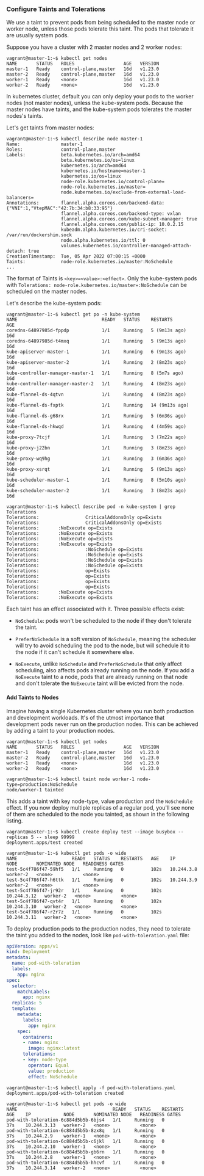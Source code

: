 ### Configure Taints and Tolerations

We use a taint to prevent pods from being scheduled to the master node or worker node, unless those pods tolerate this taint. The pods that tolerate it are usually system pods.

Suppose you have a cluster with 2 master nodes and 2 worker nodes:

```
vagrant@master-1:~$ kubectl get nodes
NAME       STATUS   ROLES                  AGE   VERSION
master-1   Ready    control-plane,master   16d   v1.23.0
master-2   Ready    control-plane,master   16d   v1.23.0
worker-1   Ready    <none>                 16d   v1.23.0
worker-2   Ready    <none>                 16d   v1.23.0
```

In kubernetes cluster, default you can only deploy your pods to the worker nodes (not master nodes), unless the kube-system pods. Because the master nodes have taints, and the kube-system pods tolerates the master nodes's taints.

Let's get taints from master nodes:

```
vagrant@master-1:~$ kubectl describe node master-1
Name:               master-1
Roles:              control-plane,master
Labels:             beta.kubernetes.io/arch=amd64
                    beta.kubernetes.io/os=linux
                    kubernetes.io/arch=amd64
                    kubernetes.io/hostname=master-1
                    kubernetes.io/os=linux
                    node-role.kubernetes.io/control-plane=
                    node-role.kubernetes.io/master=
                    node.kubernetes.io/exclude-from-external-load-balancers=
Annotations:        flannel.alpha.coreos.com/backend-data: {"VNI":1,"VtepMAC":"42:7b:34:b8:33:95"}
                    flannel.alpha.coreos.com/backend-type: vxlan
                    flannel.alpha.coreos.com/kube-subnet-manager: true
                    flannel.alpha.coreos.com/public-ip: 10.0.2.15
                    kubeadm.alpha.kubernetes.io/cri-socket: /var/run/dockershim.sock
                    node.alpha.kubernetes.io/ttl: 0
                    volumes.kubernetes.io/controller-managed-attach-detach: true
CreationTimestamp:  Tue, 05 Apr 2022 07:00:15 +0000
Taints:             node-role.kubernetes.io/master:NoSchedule
...
```

The format of Taints is `<key>=<value>:<effect>`. Only the kube-system pods with `Tolerations: node-role.kubernetes.io/master=:NoSchedule` can be scheduled on the master nodes.

Let's describe the kube-system pods:

```
vagrant@master-1:~$ kubectl get po -n kube-system
NAME                               READY   STATUS    RESTARTS         AGE
coredns-64897985d-fppdp            1/1     Running   5 (9m13s ago)    16d
coredns-64897985d-t4mxq            1/1     Running   5 (9m13s ago)    16d
kube-apiserver-master-1            1/1     Running   6 (9m13s ago)    16d
kube-apiserver-master-2            1/1     Running   2 (8m23s ago)    16d
kube-controller-manager-master-1   1/1     Running   8 (5m7s ago)     16d
kube-controller-manager-master-2   1/1     Running   4 (8m23s ago)    16d
kube-flannel-ds-4qtvn              1/1     Running   4 (8m23s ago)    16d
kube-flannel-ds-fxptk              1/1     Running   14 (9m13s ago)   16d
kube-flannel-ds-g68rx              1/1     Running   5 (6m36s ago)    16d
kube-flannel-ds-hkwqd              1/1     Running   4 (4m59s ago)    16d
kube-proxy-7tcjf                   1/1     Running   3 (7m22s ago)    16d
kube-proxy-j22bn                   1/1     Running   3 (8m23s ago)    16d
kube-proxy-wq9hg                   1/1     Running   3 (6m36s ago)    16d
kube-proxy-xsrqt                   1/1     Running   5 (9m13s ago)    16d
kube-scheduler-master-1            1/1     Running   8 (5m10s ago)    16d
kube-scheduler-master-2            1/1     Running   3 (8m23s ago)    16d

vagrant@master-1:~$ kubectl describe pod -n kube-system | grep Tolerations
Tolerations:                 CriticalAddonsOnly op=Exists
Tolerations:                 CriticalAddonsOnly op=Exists
Tolerations:       :NoExecute op=Exists
Tolerations:       :NoExecute op=Exists
Tolerations:       :NoExecute op=Exists
Tolerations:       :NoExecute op=Exists
Tolerations:                 :NoSchedule op=Exists
Tolerations:                 :NoSchedule op=Exists
Tolerations:                 :NoSchedule op=Exists
Tolerations:                 :NoSchedule op=Exists
Tolerations:                 op=Exists
Tolerations:                 op=Exists
Tolerations:                 op=Exists
Tolerations:                 op=Exists
Tolerations:       :NoExecute op=Exists
Tolerations:       :NoExecute op=Exists
```

Each taint has an effect associated with it. Three possible effects exist:

- `NoSchedule`: pods won't be scheduled to the node if they don't tolerate the taint.

- `PreferNoSchedule` is a soft version of `NoSchedule`, meaning the scheduler will try to avoid scheduling the pod to the node, but will schedule it to the node if it can't schedule it somewhere else.

- `NoExecute`, unlike `NoSchedule` and `PreferNoSchedule` that only affect scheduling, also affects pods already running on the node. If you add a `NoExecute` taint to a node, pods that are already running on that node and don't tolerate the `NoExecute` taint will be evicted from the node.

#### Add Taints to Nodes

Imagine having a single Kubernetes cluster where you run both production and development workloads. It's of the utmost importance that development pods never run on the production nodes. This can be achieved by adding a taint to your production nodes.

```
vagrant@master-1:~$ kubectl get nodes
NAME       STATUS   ROLES                  AGE   VERSION
master-1   Ready    control-plane,master   16d   v1.23.0
master-2   Ready    control-plane,master   16d   v1.23.0
worker-1   Ready    <none>                 16d   v1.23.0
worker-2   Ready    <none>                 16d   v1.23.0

vagrant@master-1:~$ kubectl taint node worker-1 node-type=production:NoSchedule
node/worker-1 tainted
```

This adds a taint with key node-type, value production and the `NoSchedule` effect. If you now deploy multiple replicas of a regular pod, you'll see none of them are scheduled to the node you tainted, as shown in the following listing.

```
vagrant@master-1:~$ kubectl create deploy test --image busybox --replicas 5 -- sleep 99999
deployment.apps/test created

vagrant@master-1:~$ kubectl get pods -o wide
NAME                    READY   STATUS    RESTARTS   AGE    IP            NODE       NOMINATED NODE   READINESS GATES
test-5c4f786f47-59hf5   1/1     Running   0          102s   10.244.3.8    worker-2   <none>           <none>
test-5c4f786f47-h6ttk   1/1     Running   0          102s   10.244.3.9    worker-2   <none>           <none>
test-5c4f786f47-jr92r   1/1     Running   0          102s   10.244.3.12   worker-2   <none>           <none>
test-5c4f786f47-qvt4r   1/1     Running   0          102s   10.244.3.10   worker-2   <none>           <none>
test-5c4f786f47-r2r7z   1/1     Running   0          102s   10.244.3.11   worker-2   <none>           <none>
```

To deploy production pods to the production nodes, they need to tolerate the taint you added to the nodes, look like `pod-with-toleration.yaml` file: 

```yaml
apiVersion: apps/v1
kind: Deployment
metadata:
  name: pod-with-toleration
  labels:
    app: nginx
spec:
  selector:
    matchLabels:
      app: nginx
  replicas: 5
  template:
    metadata:
      labels:
        app: nginx
    spec:
      containers:
      - name: nginx
        image: nginx:latest
      tolerations:
      - key: node-type
        operator: Equal
        value: production
        effect: NoSchedule
```

```
vagrant@master-1:~$ kubectl apply -f pod-with-tolerations.yaml 
deployment.apps/pod-with-toleration created

vagrant@master-1:~$ kubectl get pods -o wide
NAME                                   READY   STATUS    RESTARTS   AGE    IP            NODE       NOMINATED NODE   READINESS GATES
pod-with-toleration-6c884d5b5b-6bjs4   1/1     Running   0          37s    10.244.3.13   worker-2   <none>           <none>
pod-with-toleration-6c884d5b5b-8zx8q   1/1     Running   0          37s    10.244.2.9    worker-1   <none>           <none>
pod-with-toleration-6c884d5b5b-c6jkl   1/1     Running   0          37s    10.244.2.10   worker-1   <none>           <none>
pod-with-toleration-6c884d5b5b-gb6rn   1/1     Running   0          37s    10.244.2.8    worker-1   <none>           <none>
pod-with-toleration-6c884d5b5b-hhcvf   1/1     Running   0          37s    10.244.3.14   worker-2   <none>           <none>
```
